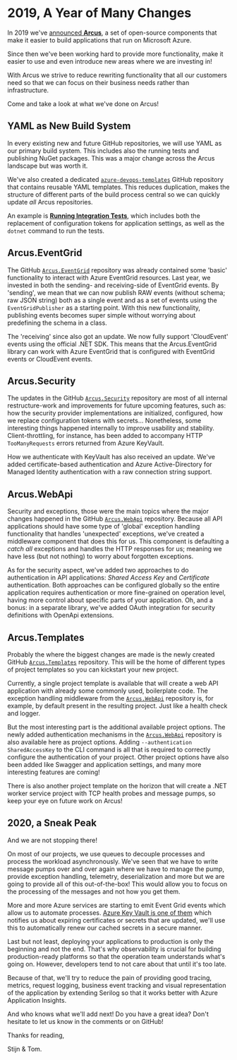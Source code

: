 # 2019, A Year of Many Changes

In 2019 we've [announced **Arcus**](https://www.codit.eu/blog/announcing-arcus/), a set of open-source components that make it easier to build applications that run on Microsoft Azure.

Since then we've been working hard to provide more functionality, make it easier to use and even introduce new areas where we are investing in!

With Arcus we strive to reduce rewriting functionality that all our customers need so that we can focus on their business needs rather than infrastructure.

Come and take a look at what we've done on Arcus!

## YAML as New Build System

In every existing new and future GitHub repositories, we will use YAML as our primary build system. This includes also the running tests and publishing NuGet packages. This was a major change across the Arcus landscape but was worth it.

We've also created a dedicated [`azure-devops-templates`](https://github.com/arcus-azure/azure-devops-templates) GitHub repository that contains reusable YAML templates. This reduces duplication, makes the structure of different parts of the build process central so we can quickly update _all_ Arcus repositories.

An example is [**Running Integration Tests**](https://github.com/arcus-azure/azure-devops-templates/blob/master/test/run-integration-tests.yml), which includes both the replacement of configuration tokens for application settings, as well as the `dotnet` command to run the tests.

## Arcus.EventGrid

The GitHub [`Arcus.EventGrid`](https://github.com/arcus-azure/arcus.eventgrid) repository was already contained some 'basic' functionality to interact with Azure EventGrid resources.
Last year, we invested in both the sending- and receiving-side of EventGrid events.
By 'sending', we mean that we can now publish RAW events (without schema; raw JSON string) both as a single event and as a set of events using the `EventGridPublisher` as a starting point.
With this new functionality, publishing events becomes super simple without worrying about predefining the schema in a class.

The 'receiving' since also got an update. We now fully support 'CloudEvent' events using the official .NET SDK. 
This means that the Arcus.EventGrid library can work with Azure EventGrid that is configured with EventGrid events or CloudEvent events.

## Arcus.Security

The updates in the GitHub [`Arcus.Security`](https://github.com/arcus-azure/arcus.security) repository are most of all internal restructure-work and improvements for future upcoming features, such as:
how the security provider implementations are initialized, configured, how we replace configuration tokens with secrets...
Nonetheless, some interesting things happened internally to improve usability and stability.
Client-throttling, for instance, has been added to accompany HTTP `TooManyRequests` errors returned from Azure KeyVault.

How we authenticate with KeyVault has also received an update. 
We've added certificate-based authentication and Azure Active-Directory for Managed Identity authentication with a raw connection string support.

## Arcus.WebApi

Security and exceptions, those were the main topics where the major changes happened in the GitHub [`Arcus.WebApi`](https://github.com/arcus-azure/arcus.webapi) repository.
Because all API applications should have some type of 'global' exception handling functionality that handles 'unexpected' exceptions, we've created a middleware component that does this for us.
This component is defaulting a _catch all_ exceptions and handles the HTTP responses for us; meaning we have less (but not nothing) to worry about forgotten exceptions.

As for the security aspect, we've added two approaches to do authentication in API applications: _Shared Access Key_ and _Certificate_ authentication.
Both approaches can be configured globally so the entire application requires authentication or more fine-grained on operation level, having more control about specific parts of your application.
Oh, and a bonus: in a separate library, we've added OAuth integration for security definitions with OpenApi extensions.

## Arcus.Templates

Probably the where the biggest changes are made is the newly created GitHub [`Arcus.Templates`](https://github.com/arcus-azure/arcus.templates) repository.
This will be the home of different types of project templates so you can kickstart your new project.

Currently, a single project template is available that will create a web API application with already some commonly used, boilerplate code.
The exception handling middleware from the [`Arcus.WebApi`](https://github.com/arcus-azure/arcus.webapi) repository is, for example, by default present in the resulting project.
Just like a health check and logger.

But the most interesting part is the additional available project options. 
The newly added authentication mechanisms in the [`Arcus.WebApi`](https://github.com/arcus-azure/arcus.webapi) repository is also available here as project options. 
Adding `--authentication SharedAccessKey` to the CLI command is all that is required to correctly configure the authentication of your project.
Other project options have also been added like Swagger and application settings, and many more interesting features are coming!

There is also another project template on the horizon that will create a .NET worker service project with TCP health probes and message pumps, so keep your eye on future work on Arcus!

## 2020, a Sneak Peak

And we are not stopping there!

On most of our projects, we use queues to decouple processes and process the workload asynchronously. We've seen that we have to write message pumps over and over again where we have to manage the pump, provide exception handling, telemetry, deserialization and more but we are going to provide all of this out-of-the-box! This would allow you to focus on the processing of the messages and not how you get them.

More and more Azure services are starting to emit Event Grid events which allow us to automate processes. [Azure Key Vault is one of them](https://docs.microsoft.com/en-us/azure/event-grid/event-schema-key-vault) which notifies us about expiring certificates or secrets that are updated, we'll use this to automatically renew our cached secrets in a secure manner.

Last but not least, deploying your applications to production is only the beginning and not the end. That's why observability is crucial for building production-ready platforms so that the operation team understands what's going on. However, developers tend to not care about that until it's too late.

Because of that, we'll try to reduce the pain of providing good tracing, metrics, request logging, business event tracking and visual representation of the application by extending Serilog so that it works better with Azure Application Insights.

And who knows what we'll add next! Do you have a great idea? Don't hesitate to let us know in the comments or on GitHub!

Thanks for reading,

Stijn & Tom.
